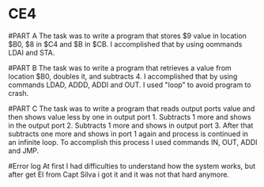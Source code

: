 CE4
===

#PART A
The task was to write a program that stores $9 value in location $B0, $8 in $C4 and $B in $CB. 
I accomplished that by using oommands LDAI and STA. 

#PART B
The task was to write a program that retrieves a value from location $B0, doubles it, and subtracts 4. 
I accomplished that by using commands LDAD, ADDD, ADDI and OUT. I used "loop" to avoid program to crash.

#PART C
The task was to write a program that reads output ports value and then shows value less by one in output port 1. 
Subtracts 1 more and shows in the output port 2. Subtracts 1 more and shows in output port 3. After that subtracts one 
more and shows in port 1 again and process is continued in an infinite loop.
To accomplish this process I used commands IN, OUT, ADDI and JMP.

#Error log
At first I had difficulties to understand how the system works, but after get EI from Capt Silva i got it and it was not
that hard anymore.
